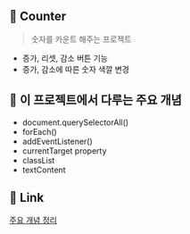 ## 🍟 Counter
> 숫자를 카운트 해주는 프로젝트
- 증가, 리셋, 감소 버튼 기능
- 증가, 감소에 따른 숫자 색깔 변경

## 🍟 이 프로젝트에서 다루는 주요 개념

- document.querySelectorAll()
- forEach()
- addEventListener()
- currentTarget property
- classList
- textContent

## 🍟 Link 
[주요 개념 정리](https://kimitt.tistory.com/47)